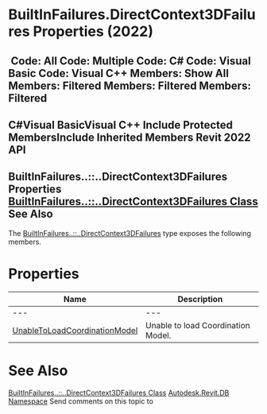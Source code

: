 # BuiltInFailures.DirectContext3DFailures Properties (2022)

﻿
 Code: All Code: Multiple Code: C# Code: Visual Basic Code: Visual C++  Members: Show All Members: Filtered Members: Filtered Members: Filtered   
---  
C#Visual BasicVisual C++
Include Protected MembersInclude Inherited Members
Revit 2022 API  
---  
BuiltInFailures..::..DirectContext3DFailures Properties  
[BuiltInFailures..::..DirectContext3DFailures Class](93e6e79a-697a-c3a6-32d7-39383ca89da9.md "BuiltInFailures.DirectContext3DFailures Class") See Also  
---  
The [BuiltInFailures..::..DirectContext3DFailures](93e6e79a-697a-c3a6-32d7-39383ca89da9.md "BuiltInFailures.DirectContext3DFailures Class") type exposes the following members.
# Properties
| Name | Description |
| --- | --- |
| --- | --- | --- |
| [UnableToLoadCoordinationModel](c624dca3-df66-b618-b80b-7092ba01eb2b.md "UnableToLoadCoordinationModel Property") | Unable to load Coordination Model. |

# See Also
[BuiltInFailures..::..DirectContext3DFailures Class](93e6e79a-697a-c3a6-32d7-39383ca89da9.md "BuiltInFailures.DirectContext3DFailures Class")
[Autodesk.Revit.DB Namespace](87546ba7-461b-c646-cbb1-2cb8f5bff8b2.md "Autodesk.Revit.DB Namespace")
Send comments on this topic to 